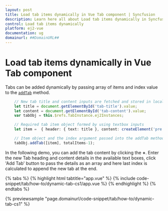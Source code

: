 ```yaml
---
layout: post
title: Load tab items dynamically in Vue Tab component | Syncfusion
description: Learn here all about Load tab items dynamically in Syncfusion Vue Tab component of Syncfusion Essential JS 2 and more.
control: Load tab items dynamically 
platform: ej2-vue
documentation: ug
domainurl: ##DomainURL##
---
```


# Load tab items dynamically in Vue Tab component

Tabs can be added dynamically by passing array of items and index value to the [`addTab`](https://ej2.syncfusion.com/vue/documentation/api/tab/#addtab) method.

```ts
    // New tab title and content inputs are fetched and stored in local variable
    let title = document.getElementById('tab-title').value;
    let content = document.getElementById('tab-content').value;
    var tabObj = this.$refs.TabInstance.ej2Instances;

    // Required tab item object formed by using textbox inputs
    let item =  { header: { text: title }, content: createElement('pre', { innerHTML: content.replace(/\n/g, '<br>\n') }).outerHTML };

    // Item object and the index argument passed into the addTab method to add a new tab
    tabObj.addTab([item], totalItems-1);
```

In the following demo, you can add the tab content by clicking the **+**. Enter the new Tab heading and  content details in the available text boxes, click 'Add Tab' button to pass the details as an array and here last index is calculated to append the new tab at the end.

{% tabs %}
{% highlight html tabtitle="app.vue" %}
{% include code-snippet/tab/how-to/dynamic-tab-cs1/app.vue %}
{% endhighlight %}
{% endtabs %}
        
{% previewsample "page.domainurl/code-snippet/tab/how-to/dynamic-tab-cs1" %}
